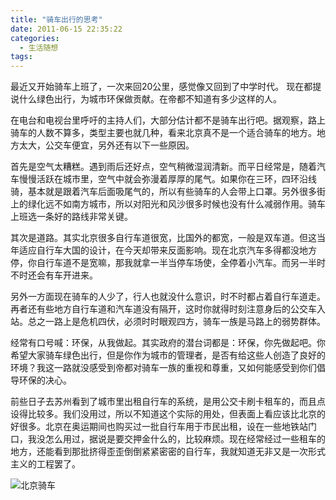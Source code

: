 ```yaml
---
title: "骑车出行的思考"
date: 2011-06-15 22:35:22
categories:
  - 生活随想
tags:
---
```


最近又开始骑车上班了，一次来回20公里，感觉像又回到了中学时代。 现在都提说什么绿色出行，为城市环保做贡献。在帝都不知道有多少这样的人。

在电台和电视台里呼吁的主持人们，大部分估计都不是骑车出行吧。据观察，路上骑车的人数不算多，类型主要也就几种，看来北京真不是一个适合骑车的地方。地方太大，公交车便宜，另外还有以下一些原因。 

首先是空气太糟糕。遇到雨后还好点，空气稍微湿润清新。而平日经常是，随着汽车慢慢活跃在城市里，空气中就会弥漫着厚厚的尾气。如果你在三环，四环沿线骑，基本就是跟着汽车后面吸尾气的，所以有些骑车的人会带上口罩。另外很多街上的绿化远不如南方城市，所以对阳光和风沙很多时候也没有什么减弱作用。骑车上班选一条好的路线非常关键。 

其次是道路。其实北京很多自行车道很宽，比国外的都宽，一般是双车道。但这当年适应自行车大国的设计，在今天却带来反面影响。现在北京汽车多得都没地方停，你自行车道不是宽嘛，那我就拿一半当停车场使，全停着小汽车。而另一半时不时还会有车开进来。

另外一方面现在骑车的人少了，行人也就没什么意识，时不时都占着自行车道走。再者还有些地方自行车道和汽车道没有隔开，这时你就得时刻注意身后的公交车入站。总之一路上是危机四伏，必须时时眼观四方，骑车一族是马路上的弱势群体。 

经常有口号喊：环保，从我做起。其实政府的潜台词都是：环保，你先做起吧。你希望大家骑车绿色出行，但是你作为城市的管理者，是否有给这些人创造了良好的环境？我这一路就没感受到帝都对骑车一族的重视和尊重，又如何能感受到你们倡导环保的决心。

前些日子去苏州看到了城市里出租自行车的系统，是用公交卡刷卡租车的，而且点设得比较多。我们没用过，所以不知道这个实际的用处，但表面上看应该比北京的好很多。北京在奥运期间也购买过一批自行车用于市民出租，设在一些地铁站门口，我没怎么用过，据说是要交押金什么的，比较麻烦。现在经常经过一些租车的地方，还能看到那批挤得歪歪倒倒紧紧密密的自行车，我就知道无非又是一次形式主义的工程罢了。 

![北京骑车](../../../images/2011/DSCN4207.jpg)